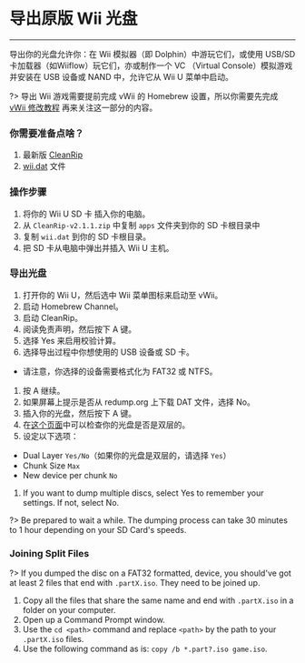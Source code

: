 # 导出原版 Wii 光盘
---
导出你的光盘允许你：在 Wii 模拟器（即 Dolphin）中游玩它们，或使用 USB/SD 卡加载器（如Wiiflow）玩它们，亦或制作一个 VC （Virtual Console）模拟游戏并安装在 USB 设备或 NAND 中，允许它从 Wii U 菜单中启动。

?> 导出 Wii 游戏需要提前完成 vWii 的 Homebrew 设置，所以你需要先完成 [vWii 修改教程](vwii-modding) 再来关注这一部分的内容。

### 你需要准备点啥？

1. 最新版 [CleanRip](https://github.com/emukidid/cleanrip/releases/download/2.1.1/CleanRip-v2.1.1.zip)
1. [wii.dat](https://github.com/emukidid/cleanrip/releases/download/2.1.1/wii.dat) 文件

### 操作步骤

1. 将你的 Wii U SD 卡 插入你的电脑。
1. 从 `CleanRip-v2.1.1.zip` 中复制 `apps` 文件夹到你的 SD 卡根目录中
1. 复制 `wii.dat` 到你的 SD 卡根目录。
1. 把 SD 卡从电脑中弹出并插入 Wii U 主机。

### 导出光盘

1. 打开你的 Wii U，然后选中 Wii 菜单图标来启动至 vWii。
1. 启动 Homebrew Channel。
1. 启动 CleanRip。
1. 阅读免责声明，然后按下 A 键。
1. 选择 Yes 来启用校验计算。
1. 选择导出过程中你想使用的 USB 设备或 SD 卡。
 - 请注意，你选择的设备需要格式化为 FAT32 或 NTFS。
1. 按 A 继续。
1. 如果屏幕上提示是否从 redump.org 上下载 DAT 文件，选择 No。
1. 插入你的光盘，然后按下 A 键。
1. 在[这个页面](https://wiki.dolphin-emu.org/index.php?title=Category:Dual_Layer_Disc_games)中可以检查你的光盘是否是双层的。
1. 设定以下选项：
 - Dual Layer `Yes/No`（如果你的光盘是双层的，请选择 `Yes`）
 - Chunk Size `Max`
 - New device per chunk `No`
1. If you want to dump multiple discs, select Yes to remember your settings. If not, select No.

?> Be prepared to wait a while. The dumping process can take 30 minutes to 1 hour depending on your SD Card's speeds.

### Joining Split Files

?> If you dumped the disc on a FAT32 formatted, device, you should've got at least 2 files that end with `.partX.iso`. They need to be joined up.

1. Copy all the files that share the same name and end with `.partX.iso` in a folder on your computer.
1. Open up a Command Prompt window.
1. Use the `cd <path>` command and replace `<path>` by the path to your `.partX.iso` files.
1. Use the following command as is: `copy /b *.part?.iso game.iso`.